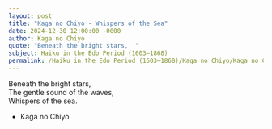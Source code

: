 ```yaml
---
layout: post
title: "Kaga no Chiyo - Whispers of the Sea"
date: 2024-12-30 12:00:00 -0000
author: Kaga no Chiyo
quote: "Beneath the bright stars,  "
subject: Haiku in the Edo Period (1603–1868)
permalink: /Haiku in the Edo Period (1603–1868)/Kaga no Chiyo/Kaga no Chiyo - Whispers of the Sea
---
```


Beneath the bright stars,  
The gentle sound of the waves,  
Whispers of the sea.

- Kaga no Chiyo
